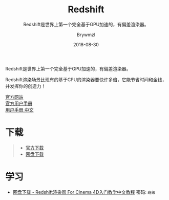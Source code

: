 ﻿---
layout:     post
title:      Redshift
subtitle:   Redshift是世界上第一个完全基于GPU加速的，有偏差渲染器。
date:       2018-08-30
author:     Brywmzl
header-img: img/RedShift/261331074269.jpg
catalog: true
tags:
    - CINEMA 4D
    - Redshift
    - 插件
    - Render
---
Redshift是世界上第一个完全基于GPU加速的，有偏差渲染器。
<!--more-->
Redshift渲染场景比现有的基于CPU的渲染器要快许多倍，它能节省时间和金钱，并发挥你的创造力！

[官方网站](http://www.redshift.com/)  
[官方用户手册](https://docs.redshift3d.com/display/RSDOCS/)  
[用户手册 中文](http://www.zcool.com.cn/article/ZNTc0MDgw.html?switchPage=on)  

# 下载  
>- [官方下载](https://www.redshift3d.com/product/download)  
>- [网盘下载](https://pan.baidu.com/s/1i5By7Tb)  

# 学习

* [网盘下载 - Redshift渲染器 For Cinema 4D入门教学中文教程](https://pan.baidu.com/s/1X8pbVmZQNk_vI1OgYub-0w) 密码: `班级`
